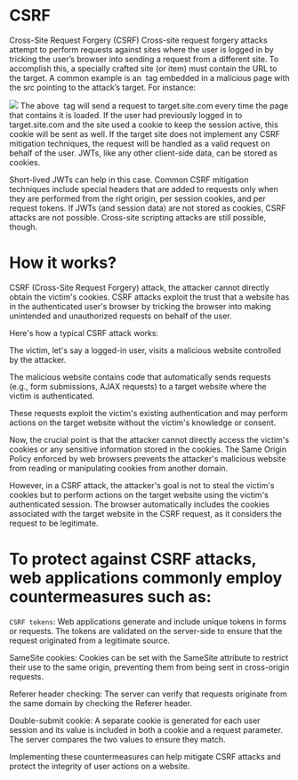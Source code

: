# CSRF
Cross-Site Request Forgery (CSRF)
Cross-site request forgery attacks attempt to perform requests against sites where the user is logged in by tricking the user’s browser into sending a request from a different site. To accomplish this, a specially crafted site (or item) must contain the URL to the target. A common example is an <img> tag embedded in a malicious page with the src pointing to the attack’s target. For instance:
<!-- This is embedded in another domain's site -->
<img src="http://target.site.com/add-user?user=name&grant=admin">
The above <img> tag will send a request to target.site.com every time the page that contains it is loaded. If the user had previously logged in to target.site.com and the site used a cookie to keep the session active, this cookie will be sent as well. If the target site does not implement any CSRF mitigation techniques, the request will be handled as a valid request on behalf of the user. JWTs, like any other client-side data, can be stored as cookies.

Short-lived JWTs can help in this case. Common CSRF mitigation techniques include special headers that are added to requests only when they are performed from the right origin, per session cookies, and per request tokens. If JWTs (and session data) are not stored as cookies, CSRF attacks are not possible. Cross-site scripting attacks are still possible, though.

# How it works?
CSRF (Cross-Site Request Forgery) attack, the attacker cannot directly obtain the victim's cookies. CSRF attacks exploit the trust that a website has in the authenticated user's browser by tricking the browser into making unintended and unauthorized requests on behalf of the user.

Here's how a typical CSRF attack works:

The victim, let's say a logged-in user, visits a malicious website controlled by the attacker.

The malicious website contains code that automatically sends requests (e.g., form submissions, AJAX requests) to a target website where the victim is authenticated.

These requests exploit the victim's existing authentication and may perform actions on the target website without the victim's knowledge or consent.

Now, the crucial point is that the attacker cannot directly access the victim's cookies or any sensitive information stored in the cookies. The Same Origin Policy enforced by web browsers prevents the attacker's malicious website from reading or manipulating cookies from another domain.

However, in a CSRF attack, the attacker's goal is not to steal the victim's cookies but to perform actions on the target website using the victim's authenticated session. The browser automatically includes the cookies associated with the target website in the CSRF request, as it considers the request to be legitimate.

# To protect against CSRF attacks, web applications commonly employ countermeasures such as:

`CSRF tokens`: Web applications generate and include unique tokens in forms or requests. The tokens are validated on the server-side to ensure that the request originated from a legitimate source.

SameSite cookies: Cookies can be set with the SameSite attribute to restrict their use to the same origin, preventing them from being sent in cross-origin requests.

Referer header checking: The server can verify that requests originate from the same domain by checking the Referer header.

Double-submit cookie: A separate cookie is generated for each user session and its value is included in both a cookie and a request parameter. The server compares the two values to ensure they match.

Implementing these countermeasures can help mitigate CSRF attacks and protect the integrity of user actions on a website.






